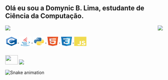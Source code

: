 <h2>Olá eu sou a Domynic B. Lima, estudante de Ciência da Computação.</h2>

<div>
  <a href="https://github.com/DomynicBl/">
  <img height="180em" src="https://github-readme-stats.vercel.app/api?username=DomynicBl&show_icons=true&theme=github_dark&includ_all_comits=true&cont_private=true"/>
  <img align="right" height="180em" src="https://github-readme-stats.vercel.app/api/top-langs/?username=DomynicBl&layout=compact&langs_count=16&theme=github_dark"/>
</div>

<div style="display: inline_block"><br>
  <img align="center" alt="Dom-C" height="30" width="40" src="https://raw.githubusercontent.com/devicons/devicon/master/icons/c/c-original.svg">
  <img align="center" alt="Dom-Java" height="30" width="40" src="https://raw.githubusercontent.com/devicons/devicon/master/icons/java/java-original.svg">
  <img align="center" alt="Dom-Python" height="30" width="40" src="https://raw.githubusercontent.com/devicons/devicon/master/icons/python/python-original.svg">
  <img align="center" alt="Dom-HTML" height="30" width="40" src="https://raw.githubusercontent.com/devicons/devicon/master/icons/html5/html5-original.svg">
  <img align="center" alt="Dom-CSS" height="30" width="40" src="https://raw.githubusercontent.com/devicons/devicon/master/icons/css3/css3-original.svg">
  <img align="center" alt="Dom-Js" height="30" width="40" src="https://raw.githubusercontent.com/devicons/devicon/master/icons/javascript/javascript-plain.svg">
</div>
  
  ##
 
<div> 
  <a href="https://www.linkedin.com/in/domynic-dev/" target="_blank"><img height="30" width="40" src="https://cdn.jsdelivr.net/gh/devicons/devicon/icons/linkedin/linkedin-original.svg"></a> 
  <a href ="mailto:domynicbarroslima@gmail.com"><img src="https://img.shields.io/badge/-Gmail-%23333?style=for-the-badge&logo=gmail&logoColor=white" target="_blank"></a>
</div>

![Snake animation](https://github.com/DomynicBl/DomynicBl/blob/output/github-contribution-grid-snake.svg)
